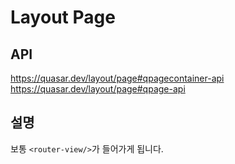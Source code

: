 # Layout Page

## API

https://quasar.dev/layout/page#qpagecontainer-api<br/>
https://quasar.dev/layout/page#qpage-api

## 설명

보통 `<router-view/>`가 들어가게 됩니다.
